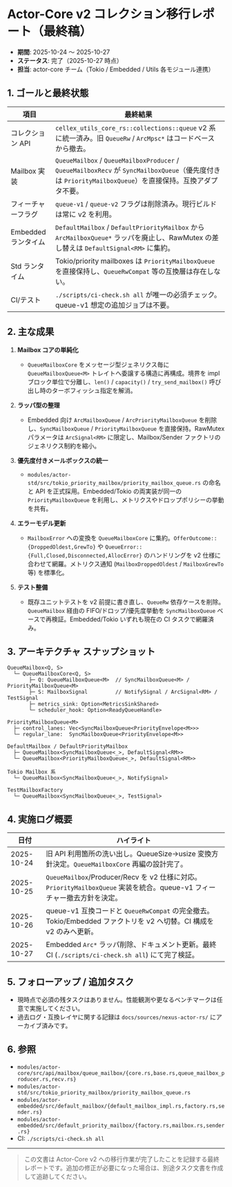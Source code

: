 # Actor-Core v2 コレクション移行レポート（最終稿）

- **期間**: 2025-10-24 〜 2025-10-27
- **ステータス**: 完了（2025-10-27 時点）
- **担当**: actor-core チーム（Tokio / Embedded / Utils 各モジュール連携）

## 1. ゴールと最終状態

| 項目 | 最終結果 |
| --- | --- |
| コレクション API | `cellex_utils_core_rs::collections::queue` v2 系に統一済み。旧 `QueueRw` / `ArcMpsc*` はコードベースから撤去。 |
| Mailbox 実装 | `QueueMailbox` / `QueueMailboxProducer` / `QueueMailboxRecv` が `SyncMailboxQueue`（優先度付きは `PriorityMailboxQueue`）を直接保持。互換アダプタ不要。 |
| フィーチャーフラグ | `queue-v1` / `queue-v2` フラグは削除済み。現行ビルドは常に v2 を利用。 |
| Embedded ランタイム | `DefaultMailbox` / `DefaultPriorityMailbox` から `ArcMailboxQueue*` ラッパを廃止し、RawMutex の差し替えは `DefaultSignal<RM>` に集約。 |
| Std ランタイム | Tokio/priority mailboxes は `PriorityMailboxQueue` を直接保持し、`QueueRwCompat` 等の互換層は存在しない。 |
| CI/テスト | `./scripts/ci-check.sh all` が唯一の必須チェック。queue-v1 想定の追加ジョブは不要。 |

## 2. 主な成果

1. **Mailbox コアの単純化**  
   - `QueueMailboxCore` をメッセージ型ジェネリクス毎に `QueueMailboxQueue<M>` トレイトへ委譲する構造に再構成。境界を impl ブロック単位で分離し、`len()` / `capacity()` / `try_send_mailbox()` 呼び出し時のターボフィッシュ指定を解消。

2. **ラッパ型の整理**  
   - Embedded 向け `ArcMailboxQueue` / `ArcPriorityMailboxQueue` を削除し、`SyncMailboxQueue` / `PriorityMailboxQueue` を直接保持。RawMutex パラメータは `ArcSignal<RM>` に限定し、Mailbox/Sender ファクトリのジェネリクス制約を縮小。

3. **優先度付きメールボックスの統一**  
   - `modules/actor-std/src/tokio_priority_mailbox/priority_mailbox_queue.rs` の命名と API を正式採用。Embedded/Tokio の両実装が同一の `PriorityMailboxQueue` を利用し、メトリクスやドロップポリシーの挙動を共有。

4. **エラーモデル更新**  
   - `MailboxError` への変換を `QueueMailboxCore` に集約。`OfferOutcome::{DroppedOldest,GrewTo}` や `QueueError::{Full,Closed,Disconnected,AllocError}` のハンドリングを v2 仕様に合わせて網羅。メトリクス通知 (`MailboxDroppedOldest` / `MailboxGrewTo` 等) を標準化。

5. **テスト整備**  
   - 既存ユニットテストを v2 前提に書き直し、`QueueRw` 依存ケースを削除。`QueueMailbox` 経由の FIFO/ドロップ/優先度挙動を `SyncMailboxQueue` ベースで再検証。Embedded/Tokio いずれも現在の CI タスクで網羅済み。

## 3. アーキテクチャ スナップショット

```
QueueMailbox<Q, S>
  └─ QueueMailboxCore<Q, S>
       ├─ Q: QueueMailboxQueue<M>  // SyncMailboxQueue<M> / PriorityMailboxQueue<M>
       ├─ S: MailboxSignal         // NotifySignal / ArcSignal<RM> / TestSignal
       ├─ metrics_sink: Option<MetricsSinkShared>
       └─ scheduler_hook: Option<ReadyQueueHandle>

PriorityMailboxQueue<M>
  ├─ control_lanes: Vec<SyncMailboxQueue<PriorityEnvelope<M>>>
  └─ regular_lane:  SyncMailboxQueue<PriorityEnvelope<M>>

DefaultMailbox / DefaultPriorityMailbox
  ├─ QueueMailbox<SyncMailboxQueue<_>, DefaultSignal<RM>>
  └─ QueueMailbox<PriorityMailboxQueue<_>, DefaultSignal<RM>>

Tokio Mailbox 系
  └─ QueueMailbox<SyncMailboxQueue<_>, NotifySignal>

TestMailboxFactory
  └─ QueueMailbox<SyncMailboxQueue<_>, TestSignal>
```

## 4. 実施ログ概要

| 日付 | ハイライト |
| --- | --- |
| 2025-10-24 | 旧 API 利用箇所の洗い出し。QueueSize→usize 変換方針決定。`QueueMailboxCore` 再編の設計完了。 |
| 2025-10-25 | `QueueMailbox`/Producer/Recv を v2 仕様に対応。`PriorityMailboxQueue` 実装を統合。queue-v1 フィーチャー撤去方針を決定。 |
| 2025-10-26 | queue-v1 互換コードと `QueueRwCompat` の完全撤去。Tokio/Embedded ファクトリを v2 へ切替。CI 構成を v2 のみへ更新。 |
| 2025-10-27 | Embedded `Arc*` ラッパ削除、ドキュメント更新。最終 CI (`./scripts/ci-check.sh all`) にて完了検証。 |

## 5. フォローアップ / 追加タスク

- 現時点で必須の残タスクはありません。性能観測や更なるベンチマークは任意で実施してください。
- 過去ログ・互換レイヤに関する記録は `docs/sources/nexus-actor-rs/` にアーカイブ済みです。

## 6. 参照

- `modules/actor-core/src/api/mailbox/queue_mailbox/{core.rs,base.rs,queue_mailbox_producer.rs,recv.rs}`
- `modules/actor-std/src/tokio_priority_mailbox/priority_mailbox_queue.rs`
- `modules/actor-embedded/src/default_mailbox/{default_mailbox_impl.rs,factory.rs,sender.rs}`
- `modules/actor-embedded/src/default_priority_mailbox/{factory.rs,mailbox.rs,sender.rs}`
- CI: `./scripts/ci-check.sh all`

---

> この文書は Actor-Core v2 への移行作業が完了したことを記録する最終レポートです。追加の修正が必要になった場合は、別途タスク文書を作成して追跡してください。

